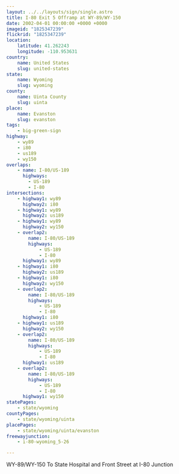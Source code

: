```yaml
---
layout: ../../layouts/sign/single.astro
title: I-80 Exit 5 Offramp at WY-89/WY-150
date: 2002-04-01 00:00:00 +0000 +0000
imageid: "1825347239"
flickrid: "1825347239"
location:
    latitude: 41.262243
    longitude: -110.953631
country:
    name: United States
    slug: united-states
state:
    name: Wyoming
    slug: wyoming
county:
    name: Uinta County
    slug: uinta
place:
    name: Evanston
    slug: evanston
tags:
    - big-green-sign
highway:
    - wy89
    - i80
    - us189
    - wy150
overlaps:
    - name: I-80/US-189
      highways:
        - US-189
        - I-80
intersections:
    - highway1: wy89
      highway2: i80
    - highway1: wy89
      highway2: us189
    - highway1: wy89
      highway2: wy150
    - overlap2:
        name: I-80/US-189
        highways:
            - US-189
            - I-80
      highway1: wy89
    - highway1: i80
      highway2: us189
    - highway1: i80
      highway2: wy150
    - overlap2:
        name: I-80/US-189
        highways:
            - US-189
            - I-80
      highway1: i80
    - highway1: us189
      highway2: wy150
    - overlap2:
        name: I-80/US-189
        highways:
            - US-189
            - I-80
      highway1: us189
    - overlap2:
        name: I-80/US-189
        highways:
            - US-189
            - I-80
      highway1: wy150
statePages:
    - state/wyoming
countyPages:
    - state/wyoming/uinta
placePages:
    - state/wyoming/uinta/evanston
freewayjunction:
    - i-80-wyoming_5-26

---
```

WY-89/WY-150 To State Hospital and Front Street at I-80 Junction